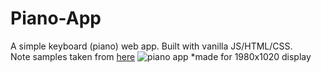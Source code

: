 # Piano-App
A simple keyboard (piano) web app. Built with vanilla JS/HTML/CSS. <br>
Note samples taken from [here](https://www.reddit.com/r/piano/comments/3u6ke7/heres_some_midi_and_mp3_files_for_individual/)
![piano app](https://user-images.githubusercontent.com/65668443/160260935-47481646-d928-4770-b80e-5c9e0d015f44.png)
*made for 1980x1020 display
